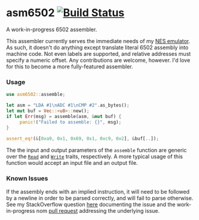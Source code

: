 # asm6502 [![Build Status](https://travis-ci.org/bgourlie/asm6502.svg?branch=master)](https://travis-ci.org/bgourlie/asm6502)

A work-in-progress 6502 assembler.

This assembler currently serves the immediate needs of my [NES emulator](https://github.com/bgourlie/rs-nes). As such,
it doesn't do anything except translate literal 6502 assembly into machine code. Not even labels are supported, and
relative addresses must specify a numeric offset. Any contributions are welcome, however. I'd love for this to 
become a more fully-featured assembler.

### Usage

```rust
use asm6502::assemble;

let asm = "LDA #1\nADC #1\nCMP #2".as_bytes();
let mut buf = Vec::<u8>::new();
if let Err(msg) = assemble(asm, &mut buf) {
     panic!("Failed to assemble: {}", msg);
}
 
assert_eq!(&[0xa9, 0x1, 0x69, 0x1, 0xc9, 0x2], &buf[..]);
```

The the input and output parameters of the `assemble` function are generic over the 
[`Read`](https://doc.rust-lang.org/stable/std/io/trait.Read.html) and 
[`Write`](https://doc.rust-lang.org/stable/std/io/trait.Write.html) traits, 
respectively. A more typical usage of this function would accept an input file and an output file.

### Known Issues

If the assembly ends with an implied instruction, it will need to be followed by a newline in order to be parsed
correctly, and will fail to parse otherwise. See my StackOverflow question 
[here](http://stackoverflow.com/q/41658386/547365) documenting the issue and the work-in-progress nom
[pull request](https://github.com/Geal/nom/pull/413) addressing the underlying issue.